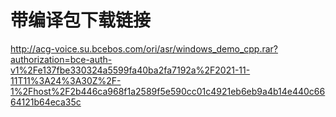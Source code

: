# 带编译包下载链接

http://acg-voice.su.bcebos.com/ori/asr/windows_demo_cpp.rar?authorization=bce-auth-v1%2Fe137fbe330324a5599fa40ba2fa7192a%2F2021-11-11T11%3A24%3A30Z%2F-1%2Fhost%2F2b446ca968f1a2589f5e590cc01c4921eb6eb9a4b14e440c6664121b64eca35c